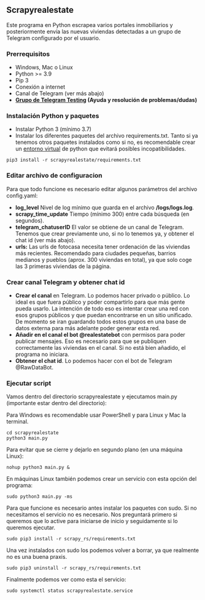 ## Scrapyrealestate

Este programa en Python escrapea varios portales inmobiliarios y posteriormente envía las nuevas viviendas detectadas a un grupo de Telegram configurado por el usuario.

### Prerrequisitos

- Windows, Mac o Linux
- Python >= 3.9
- Pip 3
- Conexión a internet
- Canal de Telegram (ver más abajo)
- <b><a href="https://t.me/scrapyrealestate_testing">Grupo de Telegram Testing</a> (Ayuda y resolución de problemas/dudas)</b>

### Instalación Python y paquetes
- Instalar Python 3 (mínimo 3.7)
- Instalar los diferentes paquetes del archivo requirements.txt. Tanto si ya tenemos otros paquetes instalados como si no, es recomendable crear un <a href="https://docs.python.org/es/3/tutorial/venv.html">entorno virtual</a> de python que evitará posibles incopatibilidades.

```
pip3 install -r scrapyrealestate/requirements.txt
```
### Editar archivo de configuracion

Para que todo funcione es necesario editar algunos parámetros del archivo config.yaml:

- **log_level** Nivel de log mínimo que guarda en el archivo **/logs/logs.log**.
- **scrapy_time_update** Tiempo (mínimo 300) entre cada búsqueda (en segundos).
- **telegram_chatuserID** El valor se obtiene de un canal de Telegram. Tenemos que crear previamente uno, si no lo tenemos ya, y obtener el chat id (ver más abajo).
- **urls:** Las urls de fotocasa necesita tener ordenación de las viviendas más recientes. Recomendado para ciudades pequeñas, barrios medianos y pueblos (aprox. 300 viviendas en total), ya que solo coge las 3 primeras viviendas de la página.
 

### Crear canal Telegram y obtener chat id
- **Crear el canal** en Telegram. Lo podemos hacer privado o público. Lo ideal es que fuera público y poder compartirlo para que más gente pueda usarlo. La intención de todo eso es intentar crear una red con esos grupos públicos y que puedan encontrarse en un sitio unificado. De momento se iran guardando todos estos grupos en una base de datos externa para más adelante poder generar esta red.
- **Añadir en el canal el bot @realestatebot** con permisos para poder publicar mensajes. Eso es necesario para que se publiquen correctamente las viviendas en el canal. Si no está bien añadido, el programa no iniciara.
- **Obtener el chat id**. Lo podemos hacer con el bot de Telegram @RawDataBot.

### Ejecutar script
Vamos dentro del directorio scrapyrealestate y ejecutamos main.py (importante estar dentro del directorio):

Para Windows es recomendable usar PowerShell y para Linux y Mac la terminal.
```
cd scrapyrealestate
python3 main.py
```
Para evitar que se cierre y dejarlo en segundo plano (en una máquina Linux):

```
nohup python3 main.py &
```
En máquinas Linux también podemos crear un servicio con esta opción del programa:
```
sudo python3 main.py -ms
```
Para que funcione es necesario antes instalar los paquetes con sudo. Si no necesitamos el servicio no es necesario.
Nos preguntará primero si queremos que lo active para iniciarse de inicio y seguidamente si lo queremos ejecutar.
```
sudo pip3 install -r scrapy_rs/requirements.txt
```
Una vez instalados con sudo los podemos volver a borrar, ya que realmente no es una buena praxis.
```
sudo pip3 uninstall -r scrapy_rs/requirements.txt
```
Finalmente podemos ver como esta el servicio:
````
sudo systemctl status scrapyrealestate.service
````